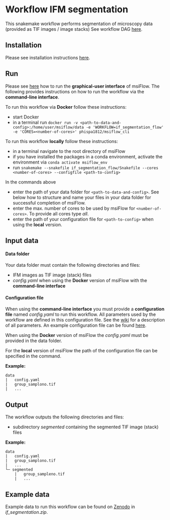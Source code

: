 # Workflow IFM segmentation
This snakemake workflow performs segmentation of microscopy data (provided as TIF images / image stacks) 
See workflow DAG 
[here](https://github.com/Immunodynamics-Engel-Lab/msiflow/blob/main/if_segmentation_flow/dag.pdf).

## Installation
Please see installation instructions [here](https://github.com/Immunodynamics-Engel-Lab/msiflow).

## Run
Please see [here](https://github.com/Immunodynamics-Engel-Lab/msiflow) how to run the **graphical-user interface** of msiFlow.
The following provides instructions on how to run the workflow via the **command-line interface**.

To run this workflow via **Docker** follow these instructions:
  - start Docker
  - in a terminal run `docker run -v <path-to-data-and-config>:/home/user/msiflow/data -e 'WORKFLOW=if_segmentation_flow' -e 'CORES=<number-of-cores>' phispa1812/msiflow_cli`

To run this workflow **locally** follow these instructions:
- in a terminal navigate to the root directory of msiFlow
- if you have installed the packages in a conda environment, activate the environment via `conda activate msiflow_env`
- run `snakemake --snakefile if_segmentation_flow/Snakefile --cores <number-of-cores> --configfile <path-to-config>`

In the commands above
- enter the path of your data folder for `<path-to-data-and-config>`. See below how to structure and 
name your files in your data folder for successful completion of msiFlow.
- enter the max. number of cores to be used by msiFlow for `<number-of-cores>`. To provide all cores type *all*.
- enter the path of your configuration file for `<path-to-config>` when using the **local** version. 

## Input data
#### Data folder
Your data folder must contain the following directories and files:
- IFM images as TIF image (stack) files 
- *config.yaml* when using the **Docker** version of msiFlow with the **command-line interface** 

#### Configuration file
When using the **command-line interface** you must provide a **configuration file** named *config.yaml* to run this workflow. All parameters used by the workflow are defined in
this configuration file. See the [wiki](https://github.com/Immunodynamics-Engel-Lab/msiflow/wiki/Parameters#if-segmentation-workflow) for a description of all parameters. An example configuration file can be
found [here](https://github.com/Immunodynamics-Engel-Lab/msiflow/blob/main/msi_segmentation_flow/data/config.yaml).

When using the **Docker** version of msiFlow the *config.yaml* must be provided in the data folder. 

For the **local** version of msiFlow the path of the configuration file can be specified in the command.

**Example:**
```
data
|   config.yaml
|   group_samplono.tif
|   ...
```

## Output
The workflow outputs the following directories and files:
- subdirectory *segmented* containing the segmented TIF image (stack) files 

**Example:**
```
data
|   config.yaml
|   group_samplono.tif
|   ...
└─ segmented
    |   group_sampleno.tif
    |   ...
```

## Example data
Example data to run this workflow can be found on [Zenodo](https://doi.org/10.5281/zenodo.11913042) in *if_segmentation.zip*.